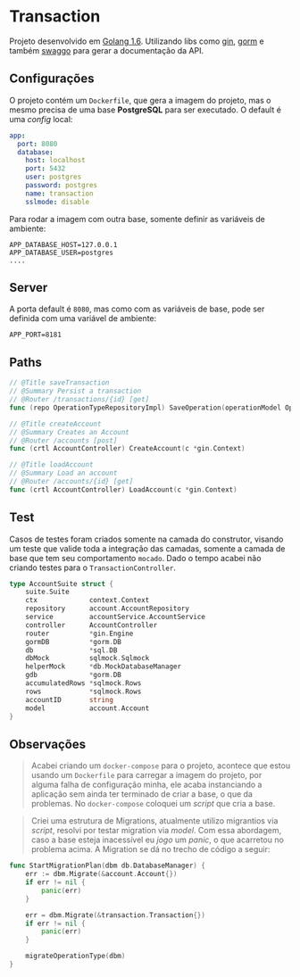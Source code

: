 # Transaction

Projeto desenvolvido em [Golang 1.6](https://golang.org/doc/go1.6).
Utilizando libs como [gin](https://github.com/gin-gonic/gin), [gorm](https://gorm.io/) e também [swaggo](https://github.com/swaggo/swag) para gerar a documentação da API.

## Configurações

O projeto contém um `Dockerfile`, que gera a imagem do projeto, mas o mesmo precisa de uma base **PostgreSQL** para ser executado. O default é uma *config* local:
``` yaml
app:
  port: 8080
  database:
    host: localhost
    port: 5432
    user: postgres
    password: postgres
    name: transaction
    sslmode: disable

```
Para rodar a imagem com outra base, somente definir as variáveis de ambiente:
```
APP_DATABASE_HOST=127.0.0.1
APP_DATABASE_USER=postgres
....
```
## Server
A porta default é `8080`, mas como com as variáveis de base, pode ser definida com uma variável de ambiente:
```
APP_PORT=8181
```

## Paths

```go
// @Title saveTransaction
// @Summary Persist a transaction
// @Router /transactions/{id} [get]
func (repo OperationTypeRepositoryImpl) SaveOperation(operationModel OperationType)

// @Title createAccount
// @Summary Creates an Account
// @Router /accounts [post]
func (crtl AccountController) CreateAccount(c *gin.Context)

// @Title loadAccount
// @Summary Load an account
// @Router /accounts/{id} [get]
func (crtl AccountController) LoadAccount(c *gin.Context)
```

## Test
Casos de testes foram criados somente na camada do construtor, visando um teste que valide toda a integração das camadas, somente a camada de base que tem seu comportamento `mocado`.
Dado o tempo acabei não criando testes para o `TransactionController`.
```go
type AccountSuite struct {
	suite.Suite
	ctx             context.Context
	repository      account.AccountRepository
	service         accountService.AccountService
	controller      AccountController
	router          *gin.Engine
	gormDB          *gorm.DB
	db              *sql.DB
	dbMock          sqlmock.Sqlmock
	helperMock      *db.MockDatabaseManager
	gdb             *gorm.DB
	accumulatedRows *sqlmock.Rows
	rows            *sqlmock.Rows
	accountID       string
	model           account.Account
}
```

## Observações
> Acabei criando um `docker-compose` para o projeto, acontece que estou usando um `Dockerfile` para carregar a imagem do projeto, por alguma falha de configuração minha, ele acaba instanciando a aplicação sem ainda ter terminado de criar a base, o que da problemas. No `docker-compose` coloquei um *script* que cria a base.

> Criei uma estrutura de Migrations, atualmente utilizo migrantios via *script*, resolvi por testar migration via  *model*. Com essa abordagem, caso a base esteja inacessível eu *jogo* um *panic*, o que acarretou no problema acima. A Migration se dá no trecho de código a seguir:
```go
func StartMigrationPlan(dbm db.DatabaseManager) {
	err := dbm.Migrate(&account.Account{})
	if err != nil {
		panic(err)
	}

	err = dbm.Migrate(&transaction.Transaction{})
	if err != nil {
		panic(err)
	}

	migrateOperationType(dbm)
}
```
